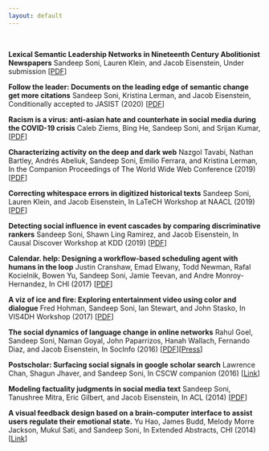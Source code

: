 ```yaml
---
layout: default
---
```


<br>

**Lexical Semantic Leadership Networks in Nineteenth Century Abolitionist Newspapers**
Sandeep Soni, Lauren Klein, and Jacob Eisenstein,
Under submission
[[PDF]()]

**Follow the leader: Documents on the leading edge of semantic change get more citations**
Sandeep Soni, Kristina Lerman, and Jacob Eisenstein,
Conditionally accepted to JASIST (2020)
[[PDF](https://arxiv.org/pdf/1909.04189.pdf)]

**Racism is a virus: anti-asian hate and counterhate in social media during the COVID-19 crisis**
Caleb Ziems, Bing He, Sandeep Soni, and Srijan Kumar,
[[PDF](https://arxiv.org/pdf/2005.12423.pdf)]

**Characterizing activity on the deep and dark web**
Nazgol Tavabi, Nathan Bartley, Andrés Abeliuk, Sandeep Soni, Emilio Ferrara, and Kristina Lerman,
In the Companion Proceedings of The World Wide Web Conference (2019)
[[PDF](https://arxiv.org/pdf/1903.00156.pdf)]

**Correcting whitespace errors in digitized historical texts**
Sandeep Soni, Lauren Klein, and Jacob Eisenstein,
In LaTeCH Workshop at NAACL (2019)
[[PDF](https://www.aclweb.org/anthology/W19-2513.pdf)]

**Detecting social influence in event cascades by comparing discriminative rankers**
Sandeep Soni, Shawn Ling Ramirez, and Jacob Eisenstein,
In Causal Discover Workshop at KDD (2019)
[[PDF](http://proceedings.mlr.press/v104/soni19a/soni19a.pdf)]

**Calendar. help: Designing a workflow-based scheduling agent with humans in the loop**
Justin Cranshaw, Emad Elwany, Todd Newman, Rafal Kocielnik, Bowen Yu, Sandeep Soni, Jamie Teevan, and Andre Monroy-Hernandez,
In CHI (2017)
[[PDF](https://github.com/sandeepsoni/sandeepsoni.github.io/blob/master/resources/cranshaw-chi-2017.pdf)]

**A viz of ice and fire: Exploring entertainment video using color and dialogue**
Fred Hohman, Sandeep Soni, Ian Stewart, and John Stasko,
In VIS4DH Workshop (2017)
[[PDF](https://www.cc.gatech.edu/~stasko/papers/vis4dh17-thrones.pdf)]

**The social dynamics of language change in online networks**
Rahul Goel, Sandeep Soni, Naman Goyal, John Paparrizos, Hanah Wallach, Fernando Diaz, and Jacob Eisenstein,
In SocInfo (2016)
[[PDF](https://arxiv.org/pdf/1609.02075.pdf)][[Press](https://gretchenmcculloch.com/book/)]

**Postscholar: Surfacing social signals in google scholar search**
Lawrence Chan, Shagun Jhaver, and Sandeep Soni,
In CSCW companion (2016)
[[Link](https://dl.acm.org/doi/abs/10.1145/2818052.2874314)]

**Modeling factuality judgments in social media text**
Sandeep Soni, Tanushree Mitra, Eric Gilbert, and Jacob Eisenstein,
In ACL (2014)
[[PDF](https://www.aclweb.org/anthology/P14-2068.pdf)]

**A visual feedback design based on a brain-computer interface to assist users regulate their emotional state.**
Yu Hao, James Budd, Melody Morre Jackson, Mukul Sati, and Sandeep Soni,
In Extended Abstracts, CHI (2014)
[[Link](https://dl.acm.org/doi/abs/10.1145/2559206.2581132)]

<br><br>
